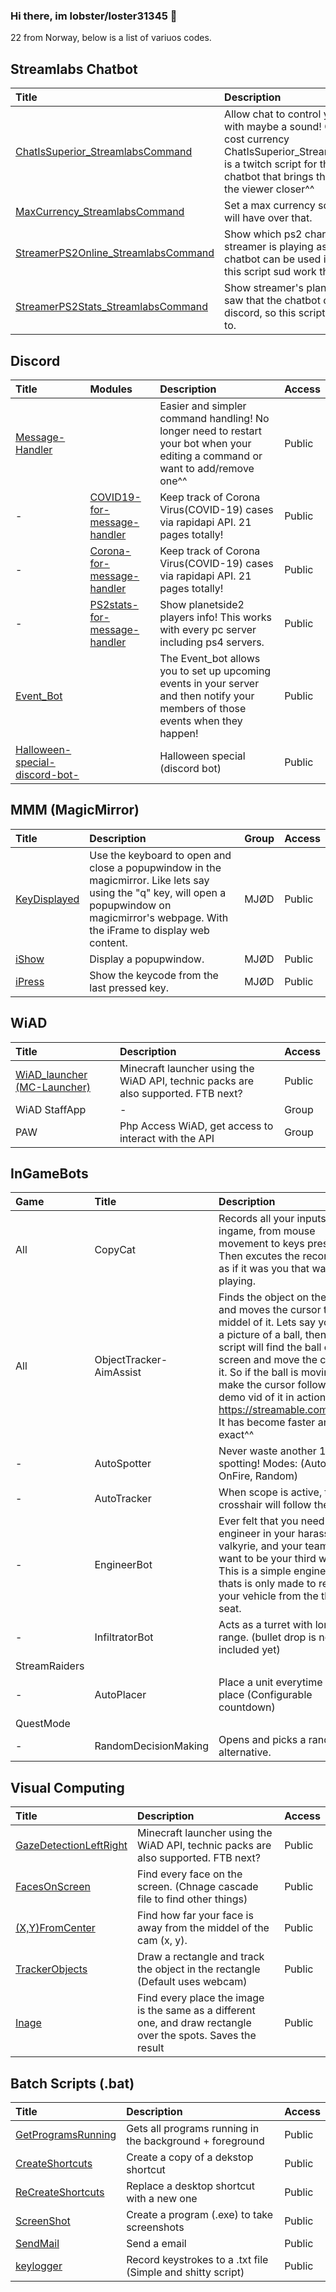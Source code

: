 ### Hi there, im lobster/loster31345 👋
22 from Norway, below is a list of variuos codes.

## Streamlabs Chatbot
|Title|Description|Access|
|:-|:-|:-|
|[ChatIsSuperior_StreamlabsCommand](https://github.com/l0b5ter/ChatIsSuperior_StreamlabsCommand) |Allow chat to control your keyboard, with maybe a sound! Commands cost currency ChatIsSuperior_StreamlabsCommand is a twitch script for the streamlabs chatbot that brings the streamer and the viewer closer^^ |Public |
|[MaxCurrency_StreamlabsCommand](https://github.com/l0b5ter/MaxCurrency_StreamlabsCommand) |Set a max currency so noone in chat will have over that. |Public |
|[StreamerPS2Online_StreamlabsCommand](https://github.com/l0b5ter/StreamerPS2Online_StreamlabsCommand) |Show which ps2 character the streamer is playing as! I saw that the chatbot can be used in discord, so this script sud work there to. |Public |
|[StreamerPS2Stats_StreamlabsCommand](https://github.com/l0b5ter/StreamerPS2Stats_StreamlabsCommand) |Show streamer's planetside2 stats! I saw that the chatbot can be used in discord, so this script sud work there to. |Public |

## Discord
|Title|Modules|Description|Access|
|:-|:-|:-|:-|
|[Message-Handler](https://github.com/l0b5ter/Message-Handler) | |Easier and simpler command handling! No longer need to restart your bot when your editing a command or want to add/remove one^^ |Public |
|- |[COVID19-for-message-handler](https://github.com/l0b5ter/COVID19-for-message-handler) | Keep track of Corona Virus(COVID-19) cases via rapidapi API. 21 pages totally!|Public |
|- |[Corona-for-message-handler](https://github.com/l0b5ter/Corona-for-message-handler) |Keep track of Corona Virus(COVID-19) cases via rapidapi API. 21 pages totally! |Public |
|- |[PS2stats-for-message-handler](https://github.com/l0b5ter/PS2stats-for-message-handler) |Show planetside2 players info! This works with every pc server including ps4 servers. |Public |
|[Event_Bot](https://github.com/l0b5ter/Event_Bot) | |The Event_bot allows you to set up upcoming events in your server and then notify your members of those events when they happen! |Public |
|[Halloween-special-discord-bot-](https://github.com/l0b5ter/Halloween-special-discord-bot-) | |Halloween special (discord bot) |Public |

## MMM (MagicMirror)
|Title|Description|Group|Access|
|:-|:-|:-|:-|
|[KeyDisplayed](https://github.com/l0b5ter/KeyDisplayed) |Use the keyboard to open and close a popupwindow in the magicmirror. Like lets say using the "q" key, will open a popupwindow on magicmirror's webpage. With the iFrame to display web content. |MJØD |Public |
|[iShow](https://github.com/l0b5ter/iShow)  |Display a popupwindow. |MJØD |Public |
|[iPress](https://github.com/l0b5ter/iPress) |Show the keycode from the last pressed key. |MJØD |Public |

## WiAD
|Title|Description|Access|
|:-|:-|:-|
|[WiAD_launcher (MC-Launcher)](https://github.com/l0b5ter/WiAD_launcher) |Minecraft launcher using the WiAD API, technic packs are also supported. FTB next? |Public |
|WiAD StaffApp |- |Group |
|PAW |Php Access WiAD, get access to interact with the API |Group |

## InGameBots
|Game|Title|Description|Access|
|:-|:-|:-|:-|
|All |CopyCat |Records all your inputs ingame, from mouse movement to keys pressed. Then excutes the recording, as if it was you that was playing. |Patreon |
|All |ObjectTracker-AimAssist |Finds the object on the screen and moves the cursor to the middel of it. Lets say you have a picture of a ball, then the script will find the ball on the screen and move the cursor to it. So if the ball is moving will make the cursor follow it. First demo vid of it in action: https://streamable.com/jbehz7 It has become faster and more exact^^ |Patreon |
|- |AutoSpotter | Never waste another 1ms on spotting! Modes: (Auto, OnFire, Random) |Patreon |
|- |AutoTracker | When scope is active, the crosshair will follow the target. |Patreon |
|- |EngineerBot |Ever felt that you need a engineer in your harasser or valkyrie, and your team dont want to be your third wheel. This is a simple engineer bot thats is only made to repair your vehicle from the third seat. |Patreon |
|- |InfiltratorBot |Acts as a turret with long range. (bullet drop is not included yet) |Patreon |
|StreamRaiders | | | |
|- |AutoPlacer | Place a unit everytime you can place (Configurable countdown)  |Patreon |
|QuestMode | | | |
|- |RandomDecisionMaking | Opens and picks a random alternative. |Patreon |

## Visual Computing
|Title|Description|Access|
|:-|:-|:-|
|[GazeDetectionLeftRight](https://github.com/l0b5ter/UnFinished/blob/main/GazeDetectionLeftRight.py) |Minecraft launcher using the WiAD API, technic packs are also supported. FTB next? |Public |
|[FacesOnScreen](https://github.com/l0b5ter/UnFinished/blob/main/FacesOnScreen.py) |Find every face on the screen. (Chnage cascade file to find other things) |Public |
|[(X,Y)FromCenter](https://github.com/l0b5ter/UnFinished/blob/main/(X%2CY)FromCenter.py) |Find how far your face is away from the middel of the cam (x, y). |Public |
|[TrackerObjects](https://github.com/l0b5ter/UnFinished/blob/main/TrackerObejcts.py) |Draw a rectangle and track the object in the rectangle (Default uses webcam) |Public |
|[Inage](https://github.com/l0b5ter/DetectObject/blob/master/Visual/Inage.py) |Find every place the image is the same as a different one, and draw rectangle over the spots. Saves the result |Public |

## Batch Scripts (.bat)
|Title|Description|Access|
|:-|:-|:-|
|[GetProgramsRunning](https://github.com/l0b5ter/Batch-Scripts/blob/main/GetProgramsRunning.bat) |Gets all programs running in the background + foreground |Public |
|[CreateShortcuts](https://github.com/l0b5ter/Batch-Scripts/blob/main/CreateShortcuts.bat) |Create a copy of a dekstop shortcut |Public |
|[ReCreateShortcuts](https://github.com/l0b5ter/Batch-Scripts/blob/main/RecreateShortcuts.bat) |Replace a desktop shortcut with a new one |Public |
|[ScreenShot](https://github.com/l0b5ter/Batch-Scripts/blob/main/ScreenShot.bat) |Create a program (.exe) to take screenshots |Public |
|[SendMail](https://github.com/l0b5ter/Batch-Scripts/blob/main/SendMail.bat) |Send a email |Public |
|[keylogger](https://github.com/l0b5ter/Batch-Scripts/blob/main/keylogger.bat) |Record keystrokes to a .txt file (Simple and shitty script) |Public |

<!--
**l0b5ter/l0b5ter** is a ✨ _special_ ✨ repository because its `README.md` (this file) appears on your GitHub profile.

Here are some ideas to get you started:

- 🔭 I’m currently working on ...
- 🌱 I’m currently learning ...
- 👯 I’m looking to collaborate on ...
- 🤔 I’m looking for help with ...
- 💬 Ask me about ...
- 📫 How to reach me: ...
- 😄 Pronouns: ...
- ⚡ Fun fact: ...
-->
